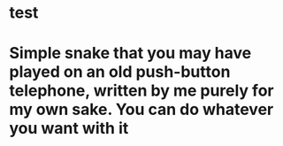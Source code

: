 # test
# Simple snake that you may have played on an old push-button telephone, written by me purely for my own sake. You can do whatever you want with it
